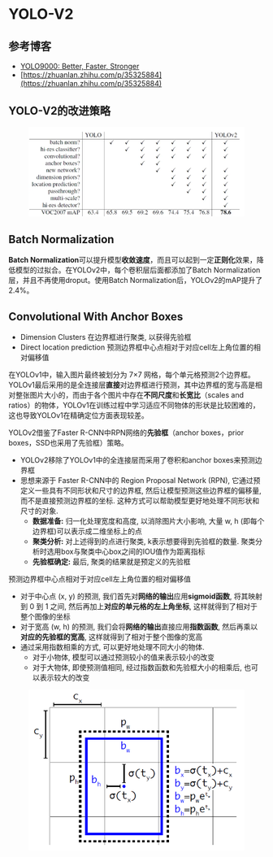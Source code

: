 # YOLO-V2

## 参考博客

* [YOLO9000: Better, Faster, Stronger](https://arxiv.org/abs/1612.08242)
* [https://zhuanlan.zhihu.com/p/35325884](https://zhuanlan.zhihu.com/p/35325884)

## YOLO-V2的改进策略

<figure><img src="../.gitbook/assets/v2-8f48ba80f887fd5b26bd4211cf740c39_720w.webp" alt=""><figcaption></figcaption></figure>

## Batch Normalization

**Batch Normalization**可以提升模型**收敛速度**，而且可以起到一定**正则化**效果，降低模型的过拟合。在YOLOv2中，每个卷积层后面都添加了Batch Normalization层，并且不再使用droput。使用Batch Normalization后，YOLOv2的mAP提升了2.4%。

## Convolutional With Anchor Boxes

* Dimension Clusters 在边界框进行聚类, 以获得先验框
* Direct location prediction 预测边界框中心点相对于对应cell左上角位置的相对偏移值

在YOLOv1中，输入图片最终被划分为 7×7 网格，每个单元格预测2个边界框。YOLOv1最后采用的是全连接层**直接**对边界框进行预测，其中边界框的宽与高是相对整张图片大小的，而由于各个图片中存在**不同尺度**和**长宽比**（scales and ratios）的物体，YOLOv1在训练过程中学习适应不同物体的形状是比较困难的，这也导致YOLOv1在精确定位方面表现较差。

YOLOv2借鉴了Faster R-CNN中RPN网络的**先验框**（anchor boxes，prior boxes，SSD也采用了先验框）策略。

* YOLOv2移除了YOLOv1中的全连接层而采用了卷积和anchor boxes来预测边界框
* 思想来源于 Faster R-CNN中的 Region Proposal Network (RPN), 它通过预定义一些具有不同形状和尺寸的边界框, 然后让模型预测这些边界框的偏移量, 而不是直接预测边界框的坐标. 这种方式可以帮助模型更好地处理不同形状和尺寸的对象.
  * **数据准备:** 归一化处理宽度和高度, 以消除图片大小影响, 大量 w, h (即每个边界框)可以表示成二维坐标上的点
  * **聚类分析:** 对上述得到的点进行聚类, k表示想要得到先验框的数量. 聚类分析时选用box与聚类中心box之间的IOU值作为距离指标
  * **先验框确定:** 最后, 聚类的结果就是预定义的先验框



预测边界框中心点相对于对应cell左上角位置的相对偏移值

* 对于中心点 (x, y) 的预测, 我们首先对**网络的输出**应用**sigmoid函数**, 将其映射到 0 到 1 之间, 然后再加上**对应的单元格的左上角坐标**, 这样就得到了相对于整个图像的坐标
* 对于宽高 (w, h) 的预测, 我们会将**网络的输出**直接应用**指数函数**, 然后再乘以**对应的先验框的宽高**, 这样就得到了相对于整个图像的宽高
* 通过采用指数相乘的方式, 可以更好地处理不同大小的物体.&#x20;
  * 对于小物体, 模型可以通过预测较小的值来表示较小的改变
  * 对于大物体, 即使预测值相同, 经过指数函数和先验框大小的相乘后, 也可以表示较大的改变

<figure><img src="../.gitbook/assets/v2-7fee941c2e347efc2a3b19702a4acd8e_720w.png" alt=""><figcaption></figcaption></figure>



